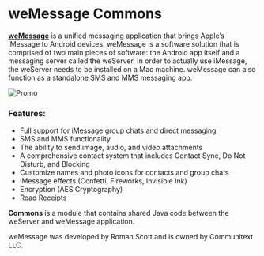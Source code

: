 # weMessage Commons

[**weMessage**](https://wemessageapp.com) is a unified messaging application that brings Apple’s iMessage to Android devices. weMessage is a software solution that is comprised of two main pieces of software: the Android app itself and a messaging server called the weServer. In order to actually use iMessage, the weServer needs to be installed on a Mac machine. weMessage can also function as a standalone SMS and MMS messaging app.

![Promo](https://wemessageapp.com/promotional/weMessage-Feature.png)

### Features:
* Full support for iMessage group chats and direct messaging
* SMS and MMS functionality
* The ability to send image, audio, and video attachments
* A comprehensive contact system that includes Contact Sync, Do Not Disturb, and Blocking
* Customize names and photo icons for contacts and group chats
* iMessage effects (Confetti, Fireworks, Invisible Ink)
* Encryption (AES Cryptography)
* Read Receipts

**Commons** is a module that contains shared Java code between the weServer and weMessage application.

weMessage was developed by Roman Scott and is owned by Communitext LLC.